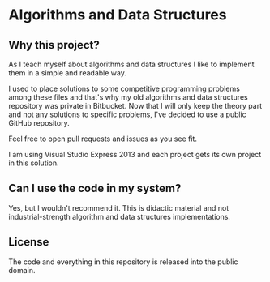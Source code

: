 # Algorithms and Data Structures

## Why this project?

As I teach myself about algorithms and data structures I like to
implement them in a simple and readable way.

I used to place solutions to some competitive programming problems
among these files and that's why my old algorithms and data structures
repository was private in Bitbucket.  Now that I will only keep the
theory part and not any solutions to specific problems, I've decided
to use a public GitHub repository.

Feel free to open pull requests and issues as you see fit.

I am using Visual Studio Express 2013 and each project gets its own
project in this solution.

## Can I use the code in my system?

Yes, but I wouldn't recommend it. This is didactic material and not
industrial-strength algorithm and data structures implementations.

## License

The code and everything in this repository is released into the public
domain.
